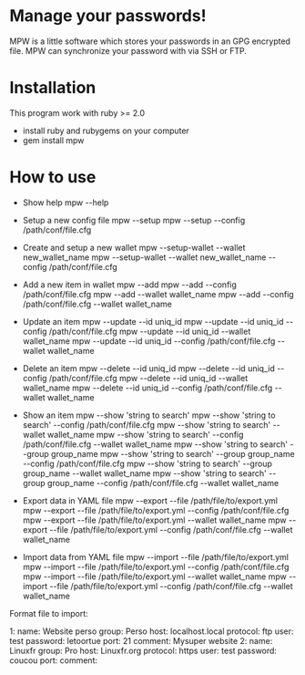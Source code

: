 # Manage your passwords!

MPW is a little software which stores your passwords in an GPG encrypted file.
MPW can synchronize your password with via SSH or FTP.

# Installation

This program work with ruby >= 2.0

* install ruby and rubygems on your computer
* gem install mpw

# How to use

* Show help
mpw --help

* Setup a new config file
mpw --setup
mpw --setup --config /path/conf/file.cfg

* Create and setup a new wallet
mpw --setup-wallet --wallet new_wallet_name
mpw --setup-wallet --wallet new_wallet_name --config /path/conf/file.cfg 

* Add a new item in wallet
mpw --add 
mpw --add --config /path/conf/file.cfg
mpw --add --wallet wallet_name
mpw --add --config /path/conf/file.cfg --wallet wallet_name

* Update an item
mpw --update --id uniq_id
mpw --update --id uniq_id --config /path/conf/file.cfg
mpw --update --id uniq_id --wallet wallet_name
mpw --update --id uniq_id --config /path/conf/file.cfg --wallet wallet_name

* Delete an item
mpw --delete --id uniq_id
mpw --delete --id uniq_id --config /path/conf/file.cfg
mpw --delete --id uniq_id --wallet wallet_name
mpw --delete --id uniq_id --config /path/conf/file.cfg --wallet wallet_name

* Show an item
mpw --show 'string to search'
mpw --show 'string to search' --config /path/conf/file.cfg
mpw --show 'string to search' --wallet wallet_name
mpw --show 'string to search' --config /path/conf/file.cfg --wallet wallet_name
mpw --show 'string to search' --group group_name
mpw --show 'string to search' --group group_name --config /path/conf/file.cfg
mpw --show 'string to search' --group group_name --wallet wallet_name
mpw --show 'string to search' --group group_name --config /path/conf/file.cfg --wallet wallet_name

* Export data in YAML file
mpw --export --file /path/file/to/export.yml
mpw --export --file /path/file/to/export.yml --config /path/conf/file.cfg
mpw --export --file /path/file/to/export.yml --wallet wallet_name
mpw --export --file /path/file/to/export.yml --config /path/conf/file.cfg --wallet wallet_name

* Import data from YAML file
mpw --import --file /path/file/to/export.yml
mpw --import --file /path/file/to/export.yml --config /path/conf/file.cfg
mpw --import --file /path/file/to/export.yml --wallet wallet_name
mpw --import --file /path/file/to/export.yml --config /path/conf/file.cfg --wallet wallet_name

Format file to import:

1:
  name: Website perso
  group: Perso
  host: localhost.local
  protocol: ftp
  user: test
  password: letoortue
  port: 21
  comment: Mysuper website
2:
  name: Linuxfr
  group: Pro
  host: Linuxfr.org
  protocol: https
  user: test
  password: coucou 
  port: 
  comment: 



